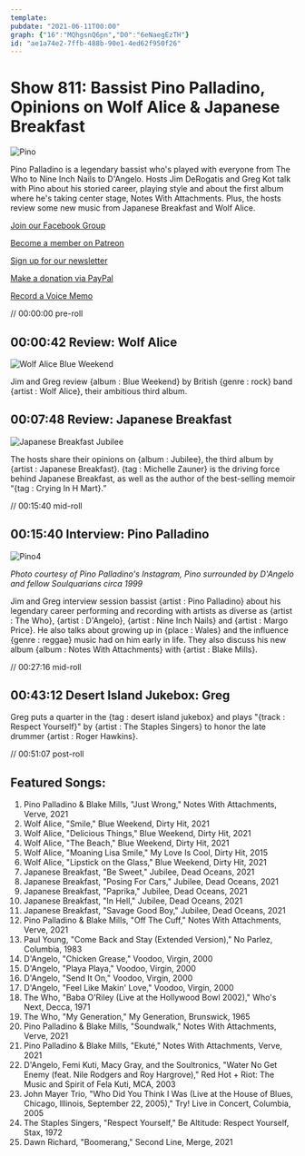 ```yaml
---
template: 
pubdate: "2021-06-11T00:00"
graph: {"16":"MQhgsnQ6pn","D0":"6eNaegEzTH"}
id: "ae1a74e2-7ffb-488b-90e1-4ed62f950f26"
---
```






# Show 811: Bassist Pino Palladino, Opinions on Wolf Alice & Japanese Breakfast

![Pino](https://static.soundopinions.org/images/2021/pinooo.jpeg)

Pino Palladino is a legendary bassist who's played with everyone from The Who to Nine Inch Nails to D'Angelo. Hosts Jim DeRogatis and Greg Kot talk with Pino about his storied career, playing style and about the first album where he's taking center stage, Notes With Attachments. Plus, the hosts review some new music from Japanese Breakfast and Wolf Alice. 

[Join our Facebook Group](https://bit.ly/3sivr9T)

[Become a member on Patreon](https://bit.ly/3slWZvc)

[Sign up for our newsletter](https://bit.ly/3eEvRnG)

[Make a donation via PayPal](https://bit.ly/3dmt9lU)

[Record a Voice Memo](https://bit.ly/2RyD5Ah)

// 00:00:00 pre-roll



## 00:00:42 Review: Wolf Alice

![Wolf Alice Blue Weekend](https://static.soundopinions.org/assets/811/169.jpg)

Jim and Greg review {album : Blue Weekend} by British {genre : rock} band {artist : Wolf Alice}, their ambitious third album.



## 00:07:48 Review: Japanese Breakfast

![Japanese Breakfast Jubilee](https://static.soundopinions.org/assets/811/D012.jpg)

The hosts share their opinions on {album : Jubilee}, the third album by {artist : Japanese Breakfast}. {tag : Michelle Zauner} is the driving force behind Japanese Breakfast, as well as the author of the best-selling memoir “{tag : Crying In H Mart}.”

// 00:15:40 mid-roll



## 00:15:40 Interview: Pino Palladino

![Pino4](https://static.soundopinions.org/images/2021/pino4.jpeg)

*Photo courtesy of Pino Palladino's Instagram, Pino surrounded by D'Angelo and fellow Soulquarians circa 1999*

Jim and Greg interview session bassist {artist : Pino Palladino} about his legendary career performing and recording with artists as diverse as {artist : The Who}, {artist : D'Angelo}, {artist : Nine Inch Nails} and {artist : Margo Price}. He also talks about growing up in {place : Wales} and the influence {genre : reggae} music had on him early in life. They also discuss his new album {album : Notes With Attachments} with {artist : Blake Mills}.

// 00:27:16 mid-roll



## 00:43:12 Desert Island Jukebox: Greg

Greg puts a quarter in the {tag : desert island jukebox} and plays "{track : Respect Yourself}" by {artist : The Staples Singers} to honor the late drummer {artist : Roger Hawkins}.

// 00:51:07 post-roll



## Featured Songs:

1. Pino Palladino & Blake Mills, "Just Wrong," Notes With Attachments, Verve, 2021
2. Wolf Alice, "Smile," Blue Weekend, Dirty Hit, 2021
3. Wolf Alice, "Delicious Things," Blue Weekend, Dirty Hit, 2021
4. Wolf Alice, "The Beach," Blue Weekend, Dirty Hit, 2021
5. Wolf Alice, "Moaning Lisa Smile," My Love Is Cool, Dirty Hit, 2015
6. Wolf Alice, "Lipstick on the Glass," Blue Weekend, Dirty Hit, 2021
7. Japanese Breakfast, "Be Sweet," Jubilee, Dead Oceans, 2021
8. Japanese Breakfast, "Posing For Cars," Jubilee, Dead Oceans, 2021
9. Japanese Breakfast, "Paprika," Jubilee, Dead Oceans, 2021
10. Japanese Breakfast, "In Hell," Jubilee, Dead Oceans, 2021
11. Japanese Breakfast, "Savage Good Boy," Jubilee, Dead Oceans, 2021
12. Pino Palladino & Blake Mills, "Off The Cuff," Notes With Attachments, Verve, 2021
13. Paul Young, "Come Back and Stay (Extended Version)," No Parlez, Columbia, 1983
14. D'Angelo, "Chicken Grease," Voodoo, Virgin, 2000
15. D'Angelo, "Playa Playa," Voodoo, Virgin, 2000
16. D'Angelo, "Send It On," Voodoo, Virgin, 2000
17. D'Angelo, "Feel Like Makin' Love," Voodoo, Virgin, 2000
18. The Who, "Baba O'Riley (Live at the Hollywood Bowl 2002)," Who's Next, Decca, 1971
19. The Who, "My Generation," My Generation, Brunswick, 1965
20. Pino Palladino & Blake Mills, "Soundwalk," Notes With Attachments, Verve, 2021
21. Pino Palladino & Blake Mills, "Ekuté," Notes With Attachments, Verve, 2021
22. D'Angelo, Femi Kuti, Macy Gray, and the Soultronics, "Water No Get Enemy (feat. Nile Rodgers and Roy Hargrove)," Red Hot + Riot: The Music and Spirit of Fela Kuti, MCA, 2003
23. John Mayer Trio, "Who Did You Think I Was (Live at the House of Blues, Chicago, Illinois, September 22, 2005)," Try! Live in Concert, Columbia, 2005
24. The Staples Singers, "Respect Yourself," Be Altitude: Respect Yourself, Stax, 1972
25. Dawn Richard, "Boomerang," Second Line, Merge, 2021